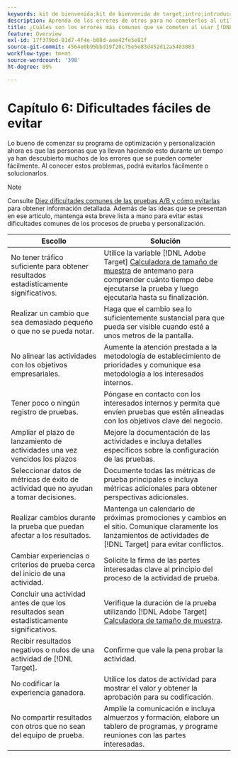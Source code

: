 ```yaml
---
keywords: kit de bienvenida;kit de bienvenida de target;intro;introducción;introducción a
description: Aprenda de los errores de otros para no cometerlos al utilizar Adobe [!DNL Target] como parte de su estrategia de pruebas y personalización.
title: ¿Cuáles son los errores más comunes que se cometen al usar [!DNL Target] y cómo puedo evitarlos?
feature: Overview
exl-id: 17f379bd-81d7-4f4e-b08d-aee42fe5e81f
source-git-commit: 4564e0b95bbd19f20c75e5e83d452d12a5403083
workflow-type: tm+mt
source-wordcount: '398'
ht-degree: 89%

---
```


# Capítulo 6: Dificultades fáciles de evitar

Lo bueno de comenzar su programa de optimización y personalización ahora es que las personas que ya llevan haciendo esto durante un tiempo ya han descubierto muchos de los errores que se pueden cometer fácilmente. Al conocer estos problemas, podrá evitarlos fácilmente o solucionarlos.

>[!NOTE]
>
>Consulte [Diez dificultades comunes de las pruebas A/B y cómo evitarlas](/help/main/c-activities/t-test-ab/common-ab-testing-pitfalls.md) para obtener información detallada. Además de las ideas que se presentan en ese artículo, mantenga esta breve lista a mano para evitar estas dificultades comunes de los procesos de prueba y personalización.

| Escollo | Solución |
| --- | --- |
| No tener tráfico suficiente para obtener resultados estadísticamente significativos. | Utilice la variable [!DNL Adobe Target] [Calculadora de tamaño de muestra](/help/main/c-activities/t-test-ab/sample-size-determination.md#section_6B8725BD704C4AFE939EF2A6B6E834E6) de antemano para comprender cuánto tiempo debe ejecutarse la prueba y luego ejecutarla hasta su finalización. |
| Realizar un cambio que sea demasiado pequeño o que no se pueda notar. | Haga que el cambio sea lo suficientemente sustancial para que pueda ser visible cuando esté a unos metros de la pantalla. |
| No alinear las actividades con los objetivos empresariales. | Aumente la atención prestada a la metodología de establecimiento de prioridades y comunique esa metodología a los interesados internos. |
| Tener poco o ningún registro de pruebas. | Póngase en contacto con los interesados internos y permita que envíen pruebas que estén alineadas con los objetivos clave del negocio. |
| Ampliar el plazo de lanzamiento de actividades una vez vencidos los plazos | Mejore la documentación de las actividades e incluya detalles específicos sobre la configuración de las pruebas. |
| Seleccionar datos de métricas de éxito de actividad que no ayudan a tomar decisiones. | Documente todas las métricas de prueba principales e incluya métricas adicionales para obtener perspectivas adicionales. |
| Realizar cambios durante la prueba que puedan afectar a los resultados. | Mantenga un calendario de próximas promociones y cambios en el sitio. Comunique claramente los lanzamientos de actividades de [!DNL Target] para evitar conflictos. |
| Cambiar experiencias o criterios de prueba cerca del inicio de una actividad. | Solicite la firma de las partes interesadas clave al principio del proceso de la actividad de prueba. |
| Concluir una actividad antes de que los resultados sean estadísticamente significativos. | Verifique la duración de la prueba utilizando [!DNL Adobe Target] [Calculadora de tamaño de muestra](/help/main/c-activities/t-test-ab/sample-size-determination.md#section_6B8725BD704C4AFE939EF2A6B6E834E6). |
| Recibir resultados negativos o nulos de una actividad de [!DNL Target]. | Confirme que vale la pena probar la actividad. |
| No codificar la experiencia ganadora. | Utilice los datos de actividad para mostrar el valor y obtener la aprobación para su codificación. |
| No compartir resultados con otros que no sean del equipo de prueba. | Amplíe la comunicación e incluya almuerzos y formación, elabore un tablero de programas, y programe reuniones con las partes interesadas. |
